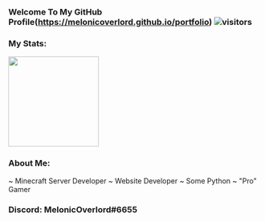 ### Welcome To My GitHub Profile(https://melonicoverlord.github.io/portfolio)    ![visitors](https://visitor-badge.gitch.me/badge?page_id=page.id)

### My Stats:

<img height="180em" src="https://github-readme-stats.vercel.app/api?username=MelonicOverlord&show_icons=true&hide_border=true&&count_private=true&include_all_commits=true" />

### About Me:
   ~ Minecraft Server Developer
   ~ Website Developer
   ~ Some Python
   ~ "Pro" Gamer

### Discord: MelonicOverlord#6655
